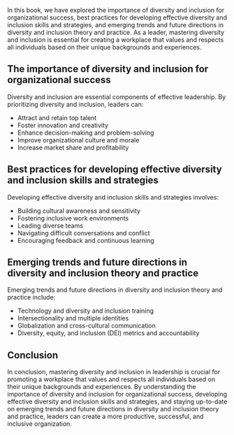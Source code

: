 
In this book, we have explored the importance of diversity and inclusion for organizational success, best practices for developing effective diversity and inclusion skills and strategies, and emerging trends and future directions in diversity and inclusion theory and practice. As a leader, mastering diversity and inclusion is essential for creating a workplace that values and respects all individuals based on their unique backgrounds and experiences.

The importance of diversity and inclusion for organizational success
--------------------------------------------------------------------

Diversity and inclusion are essential components of effective leadership. By prioritizing diversity and inclusion, leaders can:

* Attract and retain top talent
* Foster innovation and creativity
* Enhance decision-making and problem-solving
* Improve organizational culture and morale
* Increase market share and profitability

Best practices for developing effective diversity and inclusion skills and strategies
-------------------------------------------------------------------------------------

Developing effective diversity and inclusion skills and strategies involves:

* Building cultural awareness and sensitivity
* Fostering inclusive work environments
* Leading diverse teams
* Navigating difficult conversations and conflict
* Encouraging feedback and continuous learning

Emerging trends and future directions in diversity and inclusion theory and practice
------------------------------------------------------------------------------------

Emerging trends and future directions in diversity and inclusion theory and practice include:

* Technology and diversity and inclusion training
* Intersectionality and multiple identities
* Globalization and cross-cultural communication
* Diversity, equity, and inclusion (DEI) metrics and accountability

Conclusion
----------

In conclusion, mastering diversity and inclusion in leadership is crucial for promoting a workplace that values and respects all individuals based on their unique backgrounds and experiences. By understanding the importance of diversity and inclusion for organizational success, developing effective diversity and inclusion skills and strategies, and staying up-to-date on emerging trends and future directions in diversity and inclusion theory and practice, leaders can create a more productive, successful, and inclusive organization.